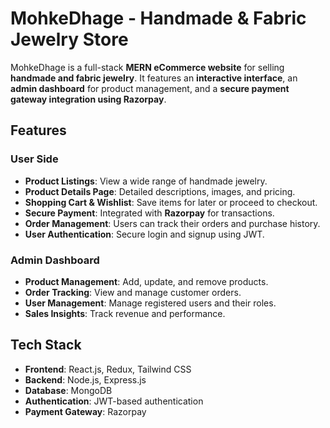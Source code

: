 # MohkeDhage - Handmade & Fabric Jewelry Store  

MohkeDhage is a full-stack **MERN eCommerce website** for selling **handmade and fabric jewelry**. It features an **interactive interface**, an **admin dashboard** for product management, and a **secure payment gateway integration using Razorpay**.  

## Features  

### User Side  
- **Product Listings**: View a wide range of handmade jewelry.  
- **Product Details Page**: Detailed descriptions, images, and pricing.  
- **Shopping Cart & Wishlist**: Save items for later or proceed to checkout.  
- **Secure Payment**: Integrated with **Razorpay** for transactions.  
- **Order Management**: Users can track their orders and purchase history.  
- **User Authentication**: Secure login and signup using JWT.  

### Admin Dashboard  
- **Product Management**: Add, update, and remove products.  
- **Order Tracking**: View and manage customer orders.  
- **User Management**: Manage registered users and their roles.  
- **Sales Insights**: Track revenue and performance.  

## Tech Stack  
- **Frontend**: React.js, Redux, Tailwind CSS  
- **Backend**: Node.js, Express.js  
- **Database**: MongoDB  
- **Authentication**: JWT-based authentication  
- **Payment Gateway**: Razorpay  
